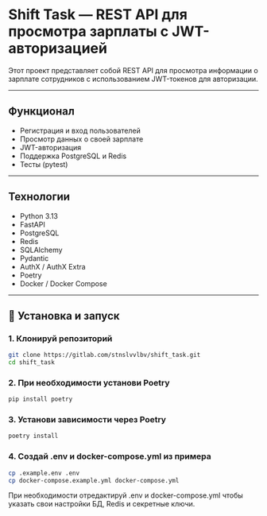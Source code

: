 # Shift Task — REST API для просмотра зарплаты с JWT-авторизацией

Этот проект представляет собой REST API для просмотра информации о зарплате сотрудников с использованием JWT-токенов для авторизации.

---

## Функционал

- Регистрация и вход пользователей
- Просмотр данных о своей зарплате
- JWT-авторизация
- Поддержка PostgreSQL и Redis
- Тесты (pytest)

---

## Технологии

- Python 3.13
- FastAPI
- PostgreSQL
- Redis
- SQLAlchemy
- Pydantic
- AuthX / AuthX Extra
- Poetry
- Docker / Docker Compose

---

## 🔧 Установка и запуск

### 1. Клонируй репозиторий

```bash
git clone https://gitlab.com/stnslvvlbv/shift_task.git
cd shift_task
```
### 2. При необходимости установи Poetry
```bash
pip install poetry
```
### 3. Установи зависимости через Poetry
```bash
poetry install
```
### 4.  Создай .env и docker-compose.yml из примера
```bash
cp .example.env .env
cp docker-compose.example.yml docker-compose.yml
```
При необходимости отредактируй .env и docker-compose.yml чтобы указать свои настройки БД, Redis и секретные ключи. 